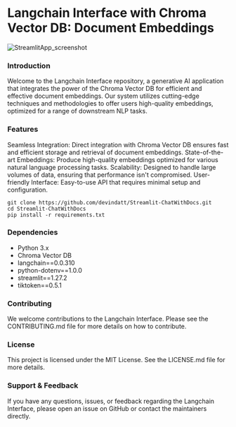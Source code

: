 # Langchain Interface with Chroma Vector DB: Document Embeddings

![StreamlitApp_screenshot](https://github.com/devindatt/Streamlit-ChatWithDocs/assets/42626142/61ba0078-b5e3-4675-852c-87ad1006d3c0)


### Introduction

Welcome to the Langchain Interface repository, a generative AI application that integrates the power of the Chroma Vector DB for efficient and effective document embeddings. Our system utilizes cutting-edge techniques and methodologies to offer users high-quality embeddings, optimized for a range of downstream NLP tasks.

### Features

Seamless Integration: Direct integration with Chroma Vector DB ensures fast and efficient storage and retrieval of document embeddings.
State-of-the-art Embeddings: Produce high-quality embeddings optimized for various natural language processing tasks.
Scalability: Designed to handle large volumes of data, ensuring that performance isn't compromised.
User-friendly Interface: Easy-to-use API that requires minimal setup and configuration.


```
git clone https://github.com/devindatt/Streamlit-ChatWithDocs.git
cd Streamlit-ChatWithDocs
pip install -r requirements.txt
```


### Dependencies

- Python 3.x
- Chroma Vector DB
- langchain==0.0.310
- python-dotenv==1.0.0
- streamlit==1.27.2
- tiktoken==0.5.1


### Contributing

We welcome contributions to the Langchain Interface. Please see the CONTRIBUTING.md file for more details on how to contribute.

### License

This project is licensed under the MIT License. See the LICENSE.md file for more details.

### Support & Feedback

If you have any questions, issues, or feedback regarding the Langchain Interface, please open an issue on GitHub or contact the maintainers directly.
